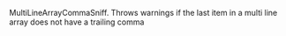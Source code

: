 MultiLineArrayCommaSniff.
Throws warnings if the last item in a multi line array does not have a
trailing comma